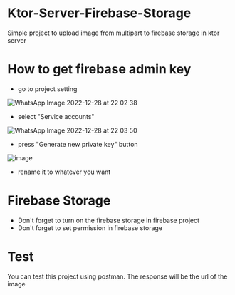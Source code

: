 # Ktor-Server-Firebase-Storage
Simple project to upload image from multipart to firebase storage in ktor server


# How to get firebase admin key

- go to project setting

![WhatsApp Image 2022-12-28 at 22 02 38](https://user-images.githubusercontent.com/58837451/209831638-1c10a152-cc91-41f6-832c-c11fb621a577.jpeg)

- select "Service accounts"

![WhatsApp Image 2022-12-28 at 22 03 50](https://user-images.githubusercontent.com/58837451/209831734-edb9809d-990c-42d5-b1bb-8f204463cede.jpeg)

- press "Generate new private key" button

![image](https://user-images.githubusercontent.com/58837451/209831809-0ff0b7a5-81d4-46ed-8a3d-c7ac8a4e913b.png)

- rename it to whatever you want

# Firebase Storage
- Don't forget to turn on the firebase storage in firebase project
- Don't forget to set permission in firebase storage

# Test
You can test this project using postman. The response will be the url of the image

